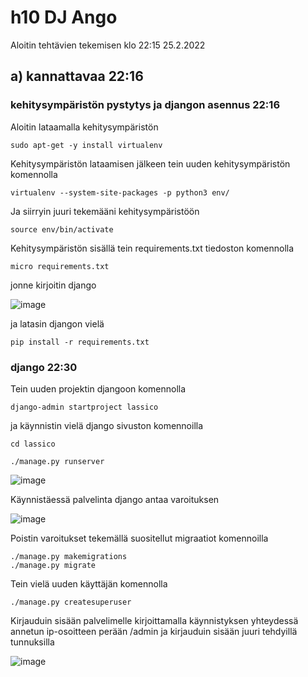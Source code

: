 # h10 DJ Ango 

Aloitin tehtävien tekemisen klo 22:15 25.2.2022

## a) kannattavaa 22:16

### kehitysympäristön pystytys ja djangon asennus 22:16

Aloitin lataamalla kehitysympäristön

    sudo apt-get -y install virtualenv

Kehitysympäristön lataamisen jälkeen tein uuden kehitysympäristön komennolla

    virtualenv --system-site-packages -p python3 env/

Ja siirryin juuri tekemääni kehitysympäristöön

    source env/bin/activate
    
Kehitysympäristön sisällä tein requirements.txt tiedoston komennolla

    micro requirements.txt

jonne kirjoitin django

![image](https://user-images.githubusercontent.com/112076377/221378149-641397df-7f18-4b10-b58a-d214ddc66c25.png)

ja latasin djangon vielä 

    pip install -r requirements.txt
    
### django 22:30

Tein uuden projektin djangoon komennolla

    django-admin startproject lassico
    
ja käynnistin vielä django sivuston komennoilla

    cd lassico
    
    ./manage.py runserver

![image](https://user-images.githubusercontent.com/112076377/221378622-6829f998-b01b-40c2-9cae-b75fab8ff2f1.png)

Käynnistäessä palvelinta django antaa varoituksen

![image](https://user-images.githubusercontent.com/112076377/221378832-70ac818b-cdae-414c-ad19-8aca318bb95c.png)

Poistin varoitukset tekemällä suositellut migraatiot komennoilla

    ./manage.py makemigrations
    ./manage.py migrate

Tein vielä uuden käyttäjän komennolla

    ./manage.py createsuperuser

Kirjauduin sisään palvelimelle kirjoittamalla käynnistyksen yhteydessä annetun ip-osoitteen perään /admin ja kirjauduin sisään juuri tehdyillä tunnuksilla

![image](https://user-images.githubusercontent.com/112076377/221378946-412f535e-9f5d-4486-8cb4-9107db9b7c43.png)








